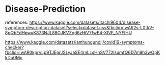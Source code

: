 # Disease-Prediction
references: https://www.kaggle.com/datasets/itachi9604/disease-symptom-description-dataset?select=dataset.csv&fbclid=IwAR2v-L0tkV-8pQbEdHpwuK873NJL88OJKVZqd6zHiV7fwE4-XIVF_NYFIHU

https://www.kaggle.com/datasets/iamhungundji/covid19-symptoms-checker?fbclid=IwAR0kprvLp9TJEprJSLyJaSE4rnLLsHnSV772IsumfQ6D7m9h3wQpKkDu0Mo
